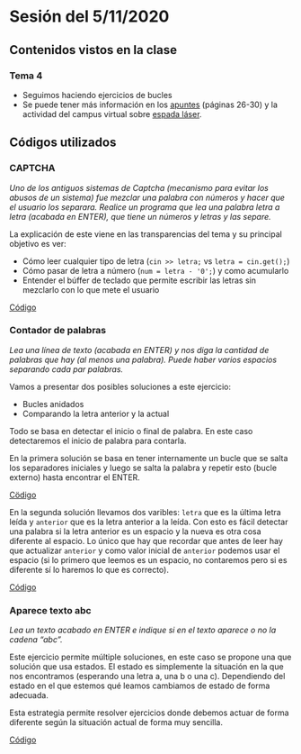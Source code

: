 # Sesión del 5/11/2020

## Contenidos vistos en la clase

### Tema 4
* Seguimos haciendo ejercicios de bucles
* Se puede tener más información en los [apuntes](https://eii.cv.uma.es/pluginfile.php/233695/mod_resource/content/4/Tema%204%20-%20Parte%202.pdf) (páginas 26-30) y la actividad del campus virtual sobre [espada láser](https://eii.cv.uma.es/mod/page/view.php?id=199305).
  
## Códigos utilizados

### CAPTCHA
*Uno de los antiguos sistemas de Captcha (mecanismo para evitar los abusos de un sistema) fue mezclar una palabra con números y hacer que el usuario los separara. Realice un programa que lea una palabra letra a letra (acabada en ENTER), que tiene un números y letras y las separe.*

La explicación de este viene en las transparencias del tema y su principal objetivo es ver:

* Cómo leer cualquier tipo de letra (`cin >> letra;` vs `letra = cin.get();`)
* Cómo pasar de letra a número (`num = letra - '0';`) y como acumularlo
* Entender el búffer de teclado que permite escribir las letras sin mezclarlo con lo que mete el usuario

[Código](sesion5.11.20/captcha.cpp)

### Contador de palabras
*Lea una línea de texto (acabada en ENTER) y nos diga la cantidad de palabras que hay (al menos una palabra). Puede haber varios espacios separando cada par palabras.*

Vamos a presentar dos posibles soluciones a este ejercicio:
* Bucles anidados
* Comparando la letra anterior y la actual

Todo se basa en detectar el inicio o final de palabra. En este caso detectaremos el inicio de palabra para contarla.

En la primera solución se basa en tener internamente un bucle que se salta los separadores iniciales y luego se salta la palabra y repetir esto (bucle externo) hasta encontrar el ENTER.

[Cödigo](sesion5.11.20/contador_palabras.cpp)

En la segunda solución llevamos dos varibles: `letra` que es la última letra leída y `anterior` que es la letra anterior a la leída. Con esto es fácil detectar una palabra si la letra anterior es un espacio y la nueva es otra cosa diferente al espacio. Lo único que hay que recordar que antes de leer hay que actualizar `anterior` y como valor inicial de `anterior` podemos usar el espacio (si lo primero que leemos es un espacio, no contaremos pero si es diferente sí lo haremos lo que es correcto).

[Código](sesion5.11.20/contador_palabras2.cpp)

### Aparece texto abc

*Lea un texto acabado en ENTER e indique si en el texto aparece o no la cadena “abc”.*

Este ejercicio permite múltiple soluciones, en este caso se propone una que solución que usa estados. El estado es simplemente la situación en la que nos encontramos (esperando una letra a, una b o una c). Dependiendo del estado en el que estemos qué leamos cambiamos de estado de forma adecuada.

Esta estrategia permite resolver ejercicios donde debemos actuar de forma diferente según la situación actual de forma muy sencilla.

[Código](sesion5.11.20/abc.cpp)
